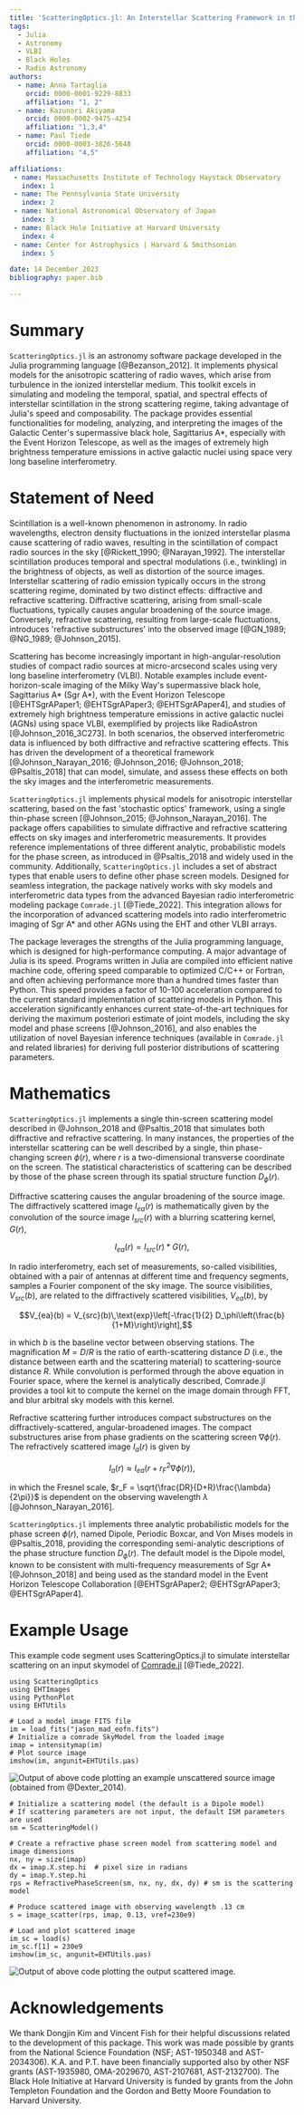 ```yaml
---
title: 'ScatteringOptics.jl: An Interstellar Scattering Framework in the Julia Programming Language'
tags:
  - Julia
  - Astronomy
  - VLBI
  - Black Holes
  - Radio Astronomy 
authors:
  - name: Anna Tartaglia
    orcid: 0000-0001-9229-8833
    affiliation: "1, 2" 
  - name: Kazunori Akiyama
    orcid: 0000-0002-9475-4254
    affiliation: "1,3,4"
  - name: Paul Tiede
    orcid: 0000-0003-3826-5648
    affiliation: "4,5"

affiliations:
 - name: Massachusetts Institute of Technology Haystack Observatory
   index: 1
 - name: The Pennsylvania State University
   index: 2
 - name: National Astronomical Observatory of Japan
   index: 3
 - name: Black Hole Initiative at Harvard University
   index: 4
 - name: Center for Astrophysics | Harvard & Smithsonian
   index: 5

date: 14 December 2023
bibliography: paper.bib

---
```


# Summary 
`ScatteringOptics.jl` is an astronomy software package developed in the Julia programming language [@Bezanson_2012]. 
It implements physical models for the anisotropic scattering of radio waves, which arise from turbulence in the ionized interstellar medium. 
This toolkit excels in simulating and modeling the temporal, spatial, and spectral effects of interstellar scintillation in the strong scattering regime, taking advantage of Julia's speed and composability. 
The package provides essential functionalities for modeling, analyzing, and interpreting the images of the Galactic Center's supermassive black hole, Sagittarius A*, especially with the Event Horizon Telescope, as well as the images of extremely high brightness temperature emissions in active galactic nuclei using space very long baseline interferometry.

# Statement of Need
Scintillation is a well-known phenomenon in astronomy. In radio wavelengths, electron density fluctuations in the ionized interstellar plasma cause scattering of radio waves, resulting in the scintillation of compact radio sources in the sky [@Rickett_1990; @Narayan_1992]. The interstellar scintillation produces temporal and spectral modulations (i.e., twinkling) in the brightness of objects, as well as distortion of the source images. 
Interstellar scattering of radio emission typically occurs in the strong scattering regime, dominated by two distinct effects: diffractive and refractive scattering. Diffractive scattering, arising from small-scale fluctuations, typically causes angular broadening of the source image. Conversely, refractive scattering, resulting from large-scale fluctuations, introduces \'refractive substructures\' into the observed image [@GN_1989; @NG_1989; @Johnson_2015].

Scattering has become increasingly important in high-angular-resolution studies of compact radio sources at micro-arcsecond scales using very long baseline interferometry (VLBI). 
Notable examples include event-horizon-scale imaging of the Milky Way's supermassive black hole, Sagittarius A* (Sgr A*), with the Event Horizon Telescope [@EHTSgrAPaper1; @EHTSgrAPaper3; @EHTSgrAPaper4], and studies of extremely high brightness temperature emissions in active galactic nuclei (AGNs) using space VLBI, exemplified by projects like RadioAstron [@Johnson_2016_3C273]. 
In both scenarios, the observed interferometric data is influenced by both diffractive and refractive scattering effects. 
This has driven the development of a theoretical framework [@Johnson_Narayan_2016; @Johnson_2016; @Johnson_2018; @Psaltis_2018] that can model, simulate, and assess these effects on both the sky images and the interferometric measurements.

`ScatteringOptics.jl` implements physical models for anisotropic interstellar scattering, based on the fast \'stochastic optics\' framework, using a single thin-phase screen [@Johnson_2015; @Johnson_Narayan_2016]. The package offers capabilities to simulate diffractive and refractive scattering effects on sky images and interferometric measurements. It provides reference implementations of three different analytic, probabilistic models for the phase screen, as introduced in @Psaltis_2018 and widely used in the community. Additionally, `ScatteringOptics.jl` includes a set of abstract types that enable users to define other phase screen models. Designed for seamless integration, the package natively works with sky models and interferometric data types from the advanced Bayesian radio interferometric modeling package `Comrade.jl` [@Tiede_2022]. This integration allows for the incorporation of advanced scattering models into radio interferometric imaging of Sgr A* and other AGNs using the EHT and other VLBI arrays.

The package leverages the strengths of the Julia programming language, which is designed for high-performance computing. A major advantage of Julia is its speed. Programs written in Julia are compiled into efficient native machine code, offering speed comparable to optimized C/C++ or Fortran, and often achieving performance more than a hundred times faster than Python. This speed provides a factor of 10-100 acceleration compared to the current standard implementation of scattering models in Python. This acceleration significantly enhances current state-of-the-art techniques for deriving the maximum posteriori estimate of joint models, including the sky model and phase screens [@Johnson_2016], and also enables the utilization of novel Bayesian inference techniques (available in `Comrade.jl` and related libraries) for deriving full posterior distributions of scattering parameters.

# Mathematics
`ScatteringOptics.jl` implements a single thin-screen scattering model described in @Johnson_2018 and @Psaltis_2018 that simulates both diffractive and refractive scattering. In many instances, the properties of the interstellar scattering can be well described by a single, thin phase-changing screen $\phi(r)$, where $r$ is a two-dimensional transverse coordinate on the screen. The statistical characteristics of scattering can be described by those of the phase screen through its spatial structure function $D_\phi(r)$.

Diffractive scattering causes the angular broadening of the source image. 
The diffractively scattered image ${I_{ea}}(r)$ is mathematically given by the convolution of the source image ${I_{src}}(r)$ with a blurring scattering kernel, ${G}(r)$, 

$${I_{ea}}(r) = {I_{src}}(r) * {G}(r),$$

In radio interferometry, each set of measurements, so-called visibilities, obtained with a pair of antennas at different time and frequency segments, samples a Fourier component of the sky image. The source visibilities, $V_{src}(b)$, are related to the diffractively scattered visibilities, $V_{ea}(b)$, by

$$V_{ea}(b) = V_{src}(b)\,\text{exp}\left[-\frac{1}{2} D_\phi\left(\frac{b}{1+M}\right)\right],$$

in which $b$ is the baseline vector between observing stations. The magnification $M=D/R$ is the ratio of earth-scattering distance $D$ (i.e., the distance between earth and the scattering material) to scattering-source distance $R$. While convolution is performed through the above equation in Fourier space, where the kernel is analytically described, Comrade.jl provides a tool kit to compute the kernel on the image domain through FFT, and blur arbitral sky models with this kernel.

Refractive scattering further introduces compact substructures on the diffractively-scattered, angular-broadened images. 
The compact substructures arise from phase gradients on the scattering screen $\nabla \phi(r)$.
The refractively scattered image ${I_{a}}(r)$ is given by

$${I_{a}}(r) \approx {I_{ea}}(r + r_F^2 \nabla \phi(r)),$$

in which the Fresnel scale, $r_F = \sqrt{\frac{DR}{D+R}\frac{\lambda}{2\pi}}$ is dependent on the observing wavelength $\lambda$ [@Johnson_Narayan_2016]. 

`ScatteringOptics.jl` implements three analytic probabilistic models for the phase screen $\phi(r)$, named Dipole, Periodic Boxcar, and Von Mises models in @Psaltis_2018, providing the corresponding semi-analytic descriptions of the phase structure function $D_\phi(r)$. The default model is the Dipole model, known to be consistent with multi-frequency measurements of Sgr A* [@Johnson_2018] and being used as the standard model in the Event Horizon Telescope Collaboration [@EHTSgrAPaper2; @EHTSgrAPaper3; @EHTSgrAPaper4].




# Example Usage

This example code segment uses ScatteringOptics.jl to simulate interstellar scattering on an input skymodel of [Comrade.jl](https://github.com/ptiede/Comrade.jl) [@Tiede_2022].

```
using ScatteringOptics
using EHTImages
using PythonPlot
using EHTUtils

# Load a model image FITS file
im = load_fits("jason_mad_eofn.fits")
# Initialize a comrade SkyModel from the loaded image
imap = intensitymap(im)
# Plot source image
imshow(im, angunit=EHTUtils.μas)
```
![Output of above code plotting an example unscattered source image (obtained from @Dexter_2014).](images/src.png)

```
# Initialize a scattering model (the default is a Dipole model)
# If scattering parameters are not input, the default ISM parameters are used
sm = ScatteringModel()

# Create a refractive phase screen model from scattering model and image dimensions
nx, ny = size(imap) 
dx = imap.X.step.hi  # pixel size in radians
dy = imap.Y.step.hi 
rps = RefractivePhaseScreen(sm, nx, ny, dx, dy) # sm is the scattering model

# Produce scattered image with observing wavelength .13 cm
s = image_scatter(rps, imap, 0.13, νref=230e9)

# Load and plot scattered image
im_sc = load(s)
im_sc.f[1] = 230e9
imshow(im_sc, angunit=EHTUtils.μas)
```
![Output of above code plotting the output scattered image.](images/avg.png)

# Acknowledgements
We thank Dongjin Kim and Vincent Fish for their helpful discussions related to the development of this package.
This work was made possible by grants from the National Science Foundation (NSF; AST-1950348 and AST-2034306). 
K.A. and P.T. have been financially supported also by other NSF grants (AST-1935980, OMA-2029670, AST-2107681, AST-2132700). 
The Black Hole Initiative at Harvard University is funded by grants from the John Templeton Foundation and the Gordon and Betty Moore Foundation to Harvard University.
